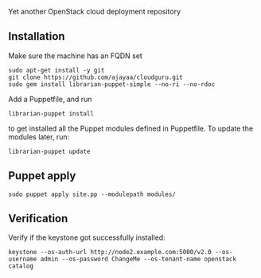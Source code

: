 Yet another OpenStack cloud deployment repository

## Installation

Make sure the machine has an FQDN set

    sudo apt-get install -y git
    git clone https://github.com/ajayaa/cloudguru.git
    sudo gem install librarian-puppet-simple --no-ri --no-rdoc

Add a Puppetfile, and run

    librarian-puppet install

to get installed all the Puppet modules defined in Puppetfile. To update the
modules later, run:

    librarian-puppet update
## Puppet apply

    sudo puppet apply site.pp --modulepath modules/

## Verification
Verify if the keystone got successfully installed:

    keystone --os-auth-url http://node2.example.com:5000/v2.0 --os-username admin --os-password ChangeMe --os-tenant-name openstack catalog
